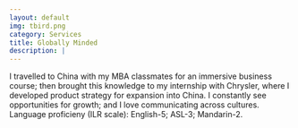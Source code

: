 ```yaml
---
layout: default
img: tbird.png
category: Services
title: Globally Minded
description: |
---
```

I travelled to China with my MBA classmates for an immersive business course; then brought this knowledge to my internship with Chrysler, where I developed product strategy for expansion into China.  I constantly see opportunities for growth; and I love communicating across cultures.  Language proficieny (ILR scale): English-5; ASL-3; Mandarin-2.
